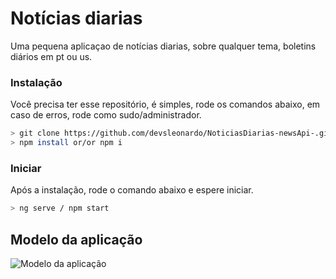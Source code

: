 # Notícias diarias

Uma pequena aplicaçao de notícias diarias, sobre qualquer tema, boletins diários em pt ou us.

### Instalação
Você precisa ter esse repositório, é simples, rode os comandos abaixo, em caso de erros, rode como sudo/administrador.

```bash
> git clone https://github.com/devsleonardo/NoticiasDiarias-newsApi-.git
> npm install or/or npm i

```

### Iniciar
Após a instalação, rode o comando abaixo e espere iniciar.

```bash
> ng serve / npm start
```

## Modelo da aplicação

 <img src="..." alt="Modelo da aplicação"/>

